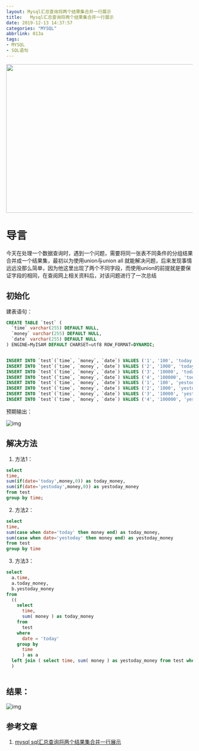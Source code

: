 ```yaml
---
layout: Mysql汇总查询将两个结果集合并一行展示
title:   Mysql汇总查询将两个结果集合并一行展示
date: 2019-12-13 14:37:57
categories: "MYSQL"
abbrlink: 013a
tags: 
- MYSQL
- SQL语句
---
```


<img src="http://images.linyiyuan.top/zval_sep.png" style="width:900px;height:400px" />

# 导言
  今天在处理一个数据查询时，遇到一个问题，需要将同一张表不同条件的分组结果合并成一个结果集，最初以为使用union与union all 就能解决问题，后来发现事情远远没那么简单，因为他这里出现了两个不同字段，而使用union的前提就是要保证字段的相同，在查阅网上相关资料后，对该问题进行了一次总结

<!--less-->

## 初始化

建表语句：

```sql
CREATE TABLE `test` (
  `time` varchar(255) DEFAULT NULL,
  `money` varchar(255) DEFAULT NULL,
  `date` varchar(255) DEFAULT NULL
) ENGINE=MyISAM DEFAULT CHARSET=utf8 ROW_FORMAT=DYNAMIC;


INSERT INTO `test`(`time`, `money`, `date`) VALUES ('1', '100', 'today');
INSERT INTO `test`(`time`, `money`, `date`) VALUES ('2', '1000', 'today');
INSERT INTO `test`(`time`, `money`, `date`) VALUES ('3', '10000', 'today');
INSERT INTO `test`(`time`, `money`, `date`) VALUES ('4', '100000', 'today');
INSERT INTO `test`(`time`, `money`, `date`) VALUES ('1', '100', 'yestoday');
INSERT INTO `test`(`time`, `money`, `date`) VALUES ('2', '1000', 'yestoday');
INSERT INTO `test`(`time`, `money`, `date`) VALUES ('3', '10000', 'yestoday');
INSERT INTO `test`(`time`, `money`, `date`) VALUES ('4', '100000', 'yestoday');

```

预期输出：

![img](https://shmily-album.oss-cn-shenzhen.aliyuncs.com/photo_album_15/6f92ca792276ad43950d22e0ffd3acec.png)

## 解决方法

1. 方法1：

```sql
select 
time,
sum(if(date='today',money,0)) as today_money,
sum(if(date='yestoday',money,0)) as yestoday_money
from test
group by time;
```

2. 方法2：

```sql
select 
time,
sum(case when date='today' then money end) as today_money,
sum(case when date='yestoday' then money end) as yestoday_money
from test
group by time
```

3. 方法3：

```sql
select
  a.time,
  a.today_money,
  b.yestoday_money
from
  ((
    select
      time,
      sum( money ) as today_money
    from
      test
    where
      date = 'today'
    group by
      time
      ) as a
  left join ( select time, sum( money ) as yestoday_money from test where date = 'yestoday' group by time ) as b on a.time= b.time
  )
    
```

## 结果：

![img](https://shmily-album.oss-cn-shenzhen.aliyuncs.com/photo_album_15/3b64b201f46f3d16f98e61f3f8e66c45.png)


## 参考文章
1. [mysql sql汇总查询将两个结果集合并一行展示](https://jingyan.baidu.com/article/4ae03de3df93cc3eff9e6b37.html)
